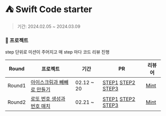 # ⛺️ Swift Code starter
>기간:  2024.02.05 ~ 2024.03.09

### 📁 프로젝트
step 단위로 미션이 주어지고 매 step 마다 코드 리뷰 진행

|Round|프로젝트|기간|PR|리뷰어|
|------|------|--|---|----|
|Round1|[아이스크림과 빼빼로 만들기](https://github.com/chaehyunp/swift-starter-Round1/tree/ss_14_smolder)|02.12 ~ 20|[STEP1](https://github.com/yagom-academy/swift-starter-Round1/pull/883)  [STEP2](https://github.com/yagom-academy/swift-starter-Round1/pull/893)  [STEP3](https://github.com/yagom-academy/swift-starter-Round1/pull/896)| [Mint](https://github.com/mint3382)|
|Round2|[로또 번호 생성과 번호 매치](https://github.com/chaehyunp/swift-starter-Round2/tree/ss_14_smolder)|02.21 ~ |[STEP1](https://github.com/yagom-academy/swift-starter-Round2/pull/713) [STEP2](https://github.com/yagom-academy/swift-starter-Round2/pull/714) [STEP3](https://github.com/yagom-academy/swift-starter-Round2/pull/718) | [Mint](https://github.com/mint3382)|
